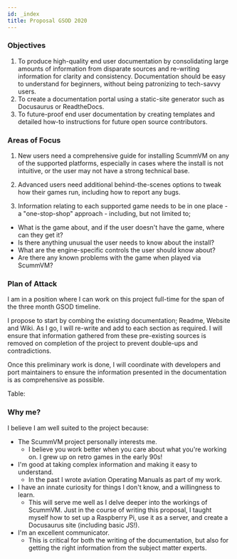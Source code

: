```yaml
---
id: _index
title: Proposal GSOD 2020
---
```

### Objectives

1. To produce high-quality end user documentation by consolidating large amounts of information from disparate sources and re-writing information for clarity and consistency. Documentation should be easy to understand for beginners, without being patronizing to tech-savvy users. 
2. To create a documentation portal using a static-site generator such as Docusaurus or ReadtheDocs.
3. To future-proof end user documentation by creating templates and detailed how-to instructions for future open source contributors.

### Areas of Focus

1.  New users need a comprehensive guide for installing ScummVM on any of the supported platforms, especially in cases where the install is not intuitive, or the user may not have a strong technical base. 

2.  Advanced users need additional behind-the-scenes options to tweak how their games run, including how to report any bugs. 

3.  Information relating to each supported game needs to be in one place - a "one-stop-shop" approach - including, but not limited to;
   * What is the game about, and if the user doesn't have the game, where can they get it?
   * Is there anything unusual the user needs to know about the install?
   * What are the engine-specific controls the user should know about?
   * Are there any known problems with the game when played via ScummVM?

###  Plan of Attack

I am in a position where I can work on this project full-time for the span of the three month GSOD timeline. 

I propose to start by combing the existing documentation; Readme, Website and Wiki. As I go, I will re-write and add to each section as required. I will ensure that information gathered from these pre-existing sources is removed on completion of the project to prevent double-ups and contradictions.

Once this preliminary work is done, I will coordinate with developers and port maintainers to ensure the information presented in the documentation is as comprehensive as possible. 

Table:

### Why me?

I believe I am well suited to the project because:
  * The ScummVM project personally interests me. 
    * I believe you work better when you care about what you're working on. I grew up on retro games in the early 90s! 
  * I'm good at taking complex information and making it easy to understand. 
    * In the past I wrote aviation Operating Manuals as part of my work.
  * I have an innate curiosity for things I don't know, and a willingness to learn. 
    * This will serve me well as I delve deeper into the workings of ScummVM. Just in the course of writing this proposal, I taught myself how to set up a Raspberry Pi, use it as a server, and create a Docusaurus site (including basic JS!).
  * I'm an excellent communicator. 
    * This is critical for both the writing of the documentation, but also for getting the right information from the subject matter experts. 



